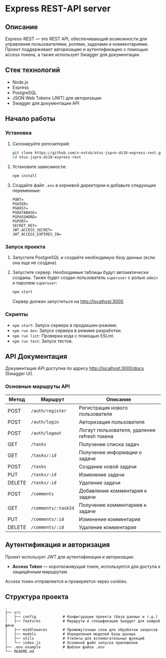 # Express REST-API server

## Описание

Express-REST — это REST API, обеспечивающий возможности для управления пользователями, ролями, задачами и комментариями. Проект поддерживает авторизацию и аутентификацию с помощью access токена, а также использует Swagger для документации.

## Стек технологий

- Node.js
- Express
- PostgreSQL
- JSON Web Tokens (JWT) для авторизации
- Swagger для документации API

## Начало работы

### Установка

1. Склонируйте репозиторий:

    ```bash
    git clone https://github.com/v-nvtsk/otus-jspro-dz10-express-rest.git
    cd otus-jspro-dz10-express-rest
    ```

2. Установите зависимости:

    ```bash
    npm install
    ```

3. Создайте файл `.env` в корневой директории и добавьте следующие переменные:

    ```plaintext
    PORT=
    PGUSER=
    PGHOST=
    PGDATABASE=
    PGPASSWORD=
    PGPORT=
    SECRET_KEY=
    JWT_ACCESS_SECRET=
    JWT_ACCESS_EXPIRES_IN=
    ```

### Запуск проекта

1. Запустите PostgreSQL и создайте необходимую базу данных (если она еще не создана).
2. Запустите сервер. Необходимые таблицы будут автоматически созданы. Также будет создан пользователь `superuser` с ролью `admin` и паролем `superuser`:

    ```bash
    npm start
    ```

   Сервер должен запуститься на [http://localhost:3000](http://localhost:3000).

### Скрипты

- `npm start`: Запуск сервера в продакшен-режиме.
- `npm run dev`: Запуск сервера в режиме разработки.
- `npm run lint`: Проверка кода с помощью ESLint.
- `npm run test`: Запуск тестов.

## API Документация

Документация API доступна по адресу [http://localhost:3000/docs](http://localhost:3000/docs) (Swagger UI).

### Основные маршруты API

| Метод | Маршрут            | Описание                                      |
|-------|---------------------|-----------------------------------------------|
| POST  | `/auth/register`    | Регистрация нового пользователя               |
| POST  | `/auth/login`       | Авторизация пользователя                      |
| POST  | `/auth/logout`      | Логаут пользователя, удаление refresh токена  |
| GET   | `/tasks`            | Получение списка задач                        |
| GET   | `/tasks/:id`        | Получение информации о задаче                 |
| POST  | `/tasks`            | Создание новой задачи                         |
| PUT   | `/tasks/:id`        | Изменение задачи                              |
| DELETE| `/tasks/:id`        | Удаление задачи                               |
| POST  | `/comments`         | Добавление комментария к задаче               |
| GET   | `/comments/:taskId` | Получение комментариев к задаче               |
| PUT   | `/comments/:id`     | Изменение комментария                         |
| DELETE| `/comments/:id`     | Удаление комментария                          |

## Аутентификация и авторизация

Проект использует JWT для аутентификации и авторизации:

- **Access Token** — короткоживущий токен, используется для доступа к защищённым маршрутам.

Access токен отправляется и проверяется через cookies. 

## Структура проекта

```plaintext
.
├── src
│   ├── config            # Конфигурации проекта (база данных и т.д.)
│   ├── features          # Маршруты и спецификации Swagger для каждой фичи
│   ├── middlewares       # Промежуточные слои для обработки запросов
│   ├── models            # Определения моделей базы данных
│   ├── utils             # Утилиты для вспомогательных функций
│   └── index.js          # Основной файл запуска приложения
├── .env.example          # Шаблон файла .env
└── README.md
```
